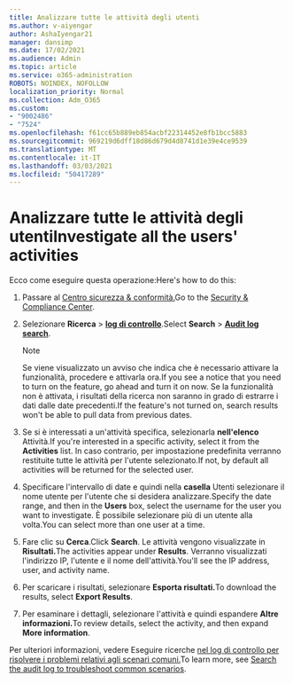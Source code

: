 ```yaml
---
title: Analizzare tutte le attività degli utenti
ms.author: v-aiyengar
author: AshaIyengar21
manager: dansimp
ms.date: 17/02/2021
ms.audience: Admin
ms.topic: article
ms.service: o365-administration
ROBOTS: NOINDEX, NOFOLLOW
localization_priority: Normal
ms.collection: Adm_O365
ms.custom:
- "9002486"
- "7524"
ms.openlocfilehash: f61cc65b889eb854acbf22314452e8fb1bcc5883
ms.sourcegitcommit: 969219d6dff18d86d679d4d8741d1e39e4ce9539
ms.translationtype: MT
ms.contentlocale: it-IT
ms.lasthandoff: 03/03/2021
ms.locfileid: "50417289"
---
```

# <a name="investigate-all-the-users-activities"></a><span data-ttu-id="87d52-102">Analizzare tutte le attività degli utenti</span><span class="sxs-lookup"><span data-stu-id="87d52-102">Investigate all the users' activities</span></span>

<span data-ttu-id="87d52-103">Ecco come eseguire questa operazione:</span><span class="sxs-lookup"><span data-stu-id="87d52-103">Here's how to do this:</span></span>

1. <span data-ttu-id="87d52-104">Passare al [Centro sicurezza & conformità.](https://go.microsoft.com/fwlink/p/?linkid=2077143)</span><span class="sxs-lookup"><span data-stu-id="87d52-104">Go to the [Security & Compliance Center](https://go.microsoft.com/fwlink/p/?linkid=2077143).</span></span>
1. <span data-ttu-id="87d52-105">Selezionare **Ricerca**  >  **[log di controllo](https://go.microsoft.com/fwlink/?linkid=2103759)**.</span><span class="sxs-lookup"><span data-stu-id="87d52-105">Select **Search** > **[Audit log search](https://go.microsoft.com/fwlink/?linkid=2103759)**.</span></span>
    > [!NOTE]
    > <span data-ttu-id="87d52-106">Se viene visualizzato un avviso che indica che è necessario attivare la funzionalità, procedere e attivarla ora.</span><span class="sxs-lookup"><span data-stu-id="87d52-106">If you see a notice that you need to turn on the feature, go ahead and turn it on now.</span></span> <span data-ttu-id="87d52-107">Se la funzionalità non è attivata, i risultati della ricerca non saranno in grado di estrarre i dati dalle date precedenti.</span><span class="sxs-lookup"><span data-stu-id="87d52-107">If the feature's not turned on, search results won't be able to pull data from previous dates.</span></span>

1. <span data-ttu-id="87d52-108">Se si è interessati a un'attività specifica, selezionarla **nell'elenco** Attività.</span><span class="sxs-lookup"><span data-stu-id="87d52-108">If you're interested in a specific activity, select it from the **Activities** list.</span></span> <span data-ttu-id="87d52-109">In caso contrario, per impostazione predefinita verranno restituite tutte le attività per l'utente selezionato.</span><span class="sxs-lookup"><span data-stu-id="87d52-109">If not, by default all activities will be returned for the selected user.</span></span>
1. <span data-ttu-id="87d52-110">Specificare l'intervallo di date e quindi nella **casella** Utenti selezionare il nome utente per l'utente che si desidera analizzare.</span><span class="sxs-lookup"><span data-stu-id="87d52-110">Specify the date range, and then in the **Users** box, select the username for the user you want to investigate.</span></span> <span data-ttu-id="87d52-111">È possibile selezionare più di un utente alla volta.</span><span class="sxs-lookup"><span data-stu-id="87d52-111">You can select more than one user at a time.</span></span>
1. <span data-ttu-id="87d52-112">Fare clic su **Cerca**.</span><span class="sxs-lookup"><span data-stu-id="87d52-112">Click **Search**.</span></span> <span data-ttu-id="87d52-113">Le attività vengono visualizzate in **Risultati.**</span><span class="sxs-lookup"><span data-stu-id="87d52-113">The activities appear under **Results**.</span></span> <span data-ttu-id="87d52-114">Verranno visualizzati l'indirizzo IP, l'utente e il nome dell'attività.</span><span class="sxs-lookup"><span data-stu-id="87d52-114">You'll see the IP address, user, and activity name.</span></span>
1. <span data-ttu-id="87d52-115">Per scaricare i risultati, selezionare **Esporta risultati.**</span><span class="sxs-lookup"><span data-stu-id="87d52-115">To download the results, select **Export Results**.</span></span>
1. <span data-ttu-id="87d52-116">Per esaminare i dettagli, selezionare l'attività e quindi espandere **Altre informazioni.**</span><span class="sxs-lookup"><span data-stu-id="87d52-116">To review details, select the activity, and then expand **More information**.</span></span>

<span data-ttu-id="87d52-117">Per ulteriori informazioni, vedere Eseguire ricerche [nel log di controllo per risolvere i problemi relativi agli scenari comuni.](https://go.microsoft.com/fwlink/?linkid=2103944)</span><span class="sxs-lookup"><span data-stu-id="87d52-117">To learn more, see [Search the audit log to troubleshoot common scenarios](https://go.microsoft.com/fwlink/?linkid=2103944).</span></span>